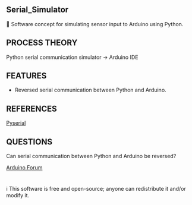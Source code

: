 ## Serial_Simulator

🔣 Software concept for simulating sensor input to Arduino using Python.

## PROCESS THEORY

Python serial communication simulator → Arduino IDE

## FEATURES

- Reversed serial communication between Python and Arduino.

## REFERENCES

[Pyserial](https://pyserial.readthedocs.io/en/latest/pyserial.html)

## QUESTIONS

Can serial communication between Python and Arduino be reversed?

[Arduino Forum](https://forum.arduino.cc/t/serial-communication-between-python-and-arduino/1158919/4)

#
ℹ️ This software is free and open-source; anyone can redistribute it and/or modify it.
